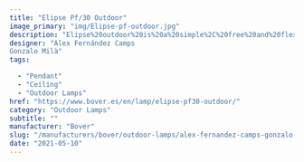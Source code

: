 ```yaml
---
title: "Elipse Pf/30 Outdoor"
image_primary: "img/Elipse-pf-outdoor.jpg"
description: "Elipse%20outdoor%20is%20a%20simple%2C%20free%20and%20flexible%20solution%20on%20its%20application.%20It%20can%20be%20used%20for%20a%20table%20top%20hanging%20from%20a%20branch%20during%20a%20dinner%2C%20to%20light%20a%20corner%20of%20a%20garden%20next%20to%20a%20hammock%2C%20or%20create%20a%20magical%20atmosphere%20with%20a%20set%20of%20ellipses%20suspended%20at%20night.%20The%20beauty%20of%20simplicity.%0A%0A%0A%0A"
designer: "Alex Fernández Camps
Gonzalo Milà"
tags: 

  - "Pendant"
  - "Ceiling"
  - "Outdoor Lamps"
href: "https://www.bover.es/en/lamp/elipse-pf30-outdoor/"
category: "Outdoor Lamps"
subtitle: ""
manufacturer: "Bover"
slug: "/manufacturers/bover/outdoor-lamps/alex-fernandez-camps-gonzalo-mila-elipse-pf-30-outdoor"
date: "2021-05-10"
---
```

